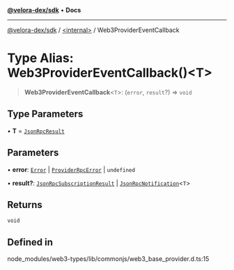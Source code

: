 [**@velora-dex/sdk**](../../README.md) • **Docs**

***

[@velora-dex/sdk](../../globals.md) / [\<internal\>](../README.md) / Web3ProviderEventCallback

# Type Alias: Web3ProviderEventCallback()\<T\>

> **Web3ProviderEventCallback**\<`T`\>: (`error`, `result`?) => `void`

## Type Parameters

• **T** = [`JsonRpcResult`](JsonRpcResult.md)

## Parameters

• **error**: [`Error`](../interfaces/Error.md) \| [`ProviderRpcError`](../interfaces/ProviderRpcError.md) \| `undefined`

• **result?**: [`JsonRpcSubscriptionResult`](../interfaces/JsonRpcSubscriptionResult.md) \| [`JsonRpcNotification`](../interfaces/JsonRpcNotification.md)\<`T`\>

## Returns

`void`

## Defined in

node\_modules/web3-types/lib/commonjs/web3\_base\_provider.d.ts:15
